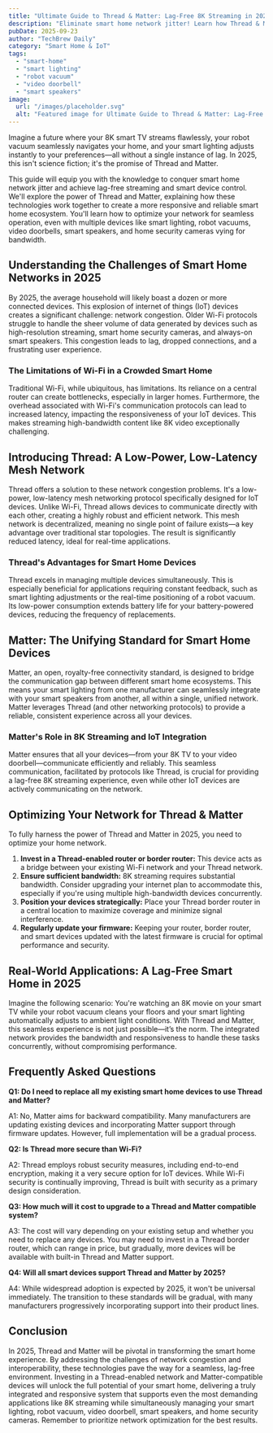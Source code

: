 ```yaml
---
title: "Ultimate Guide to Thread & Matter: Lag-Free 8K Streaming in 2025"
description: "Eliminate smart home network jitter! Learn how Thread & Matter protocols ensure smooth 8K streaming & seamless IoT device control (smart lighting, robot vacuum, video doorbell) in 2025.  Read our expert guide now!"
pubDate: 2025-09-23
author: "TechBrew Daily"
category: "Smart Home & IoT"
tags:
  - "smart-home"
  - "smart lighting"
  - "robot vacuum"
  - "video doorbell"
  - "smart speakers"
image:
  url: "/images/placeholder.svg"
  alt: "Featured image for Ultimate Guide to Thread & Matter: Lag-Free 8K Streaming in 2025"
---
```


Imagine a future where your 8K smart TV streams flawlessly, your robot vacuum seamlessly navigates your home, and your smart lighting adjusts instantly to your preferences—all without a single instance of lag.  In 2025, this isn't science fiction; it's the promise of Thread and Matter.

This guide will equip you with the knowledge to conquer smart home network jitter and achieve lag-free streaming and smart device control. We'll explore the power of Thread and Matter, explaining how these technologies work together to create a more responsive and reliable smart home ecosystem.  You'll learn how to optimize your network for seamless operation, even with multiple devices like smart lighting, robot vacuums, video doorbells, smart speakers, and home security cameras vying for bandwidth.

## Understanding the Challenges of Smart Home Networks in 2025

By 2025, the average household will likely boast a dozen or more connected devices. This explosion of internet of things (IoT) devices creates a significant challenge: network congestion.  Older Wi-Fi protocols struggle to handle the sheer volume of data generated by devices such as high-resolution streaming, smart home security cameras, and always-on smart speakers. This congestion leads to lag, dropped connections, and a frustrating user experience.

### The Limitations of Wi-Fi in a Crowded Smart Home

Traditional Wi-Fi, while ubiquitous, has limitations. Its reliance on a central router can create bottlenecks, especially in larger homes.  Furthermore, the overhead associated with Wi-Fi's communication protocols can lead to increased latency, impacting the responsiveness of your IoT devices.  This makes streaming high-bandwidth content like 8K video exceptionally challenging.

## Introducing Thread: A Low-Power, Low-Latency Mesh Network

Thread offers a solution to these network congestion problems. It's a low-power, low-latency mesh networking protocol specifically designed for IoT devices.  Unlike Wi-Fi, Thread allows devices to communicate directly with each other, creating a highly robust and efficient network.  This mesh network is decentralized, meaning no single point of failure exists—a key advantage over traditional star topologies.  The result is significantly reduced latency, ideal for real-time applications.

### Thread's Advantages for Smart Home Devices

Thread excels in managing multiple devices simultaneously. This is especially beneficial for applications requiring constant feedback, such as smart lighting adjustments or the real-time positioning of a robot vacuum.  Its low-power consumption extends battery life for your battery-powered devices, reducing the frequency of replacements.

## Matter: The Unifying Standard for Smart Home Devices

Matter, an open, royalty-free connectivity standard, is designed to bridge the communication gap between different smart home ecosystems.  This means your smart lighting from one manufacturer can seamlessly integrate with your smart speakers from another, all within a single, unified network.  Matter leverages Thread (and other networking protocols) to provide a reliable, consistent experience across all your devices.

###  Matter's Role in 8K Streaming and IoT Integration

Matter ensures that all your devices—from your 8K TV to your video doorbell—communicate efficiently and reliably.  This seamless communication, facilitated by protocols like Thread, is crucial for providing a lag-free 8K streaming experience, even while other IoT devices are actively communicating on the network.

## Optimizing Your Network for Thread & Matter

To fully harness the power of Thread and Matter in 2025, you need to optimize your home network.

1. **Invest in a Thread-enabled router or border router:** This device acts as a bridge between your existing Wi-Fi network and your Thread network.
2. **Ensure sufficient bandwidth:**  8K streaming requires substantial bandwidth.  Consider upgrading your internet plan to accommodate this, especially if you're using multiple high-bandwidth devices concurrently.
3. **Position your devices strategically:**  Place your Thread border router in a central location to maximize coverage and minimize signal interference.
4. **Regularly update your firmware:** Keeping your router, border router, and smart devices updated with the latest firmware is crucial for optimal performance and security.

## Real-World Applications: A Lag-Free Smart Home in 2025

Imagine the following scenario: You're watching an 8K movie on your smart TV while your robot vacuum cleans your floors and your smart lighting automatically adjusts to ambient light conditions.  With Thread and Matter, this seamless experience is not just possible—it’s the norm.  The integrated network provides the bandwidth and responsiveness to handle these tasks concurrently, without compromising performance.

## Frequently Asked Questions

**Q1:  Do I need to replace all my existing smart home devices to use Thread and Matter?**

A1: No, Matter aims for backward compatibility.  Many manufacturers are updating existing devices and incorporating Matter support through firmware updates.  However, full implementation will be a gradual process.

**Q2:  Is Thread more secure than Wi-Fi?**

A2: Thread employs robust security measures, including end-to-end encryption, making it a very secure option for IoT devices.  While Wi-Fi security is continually improving, Thread is built with security as a primary design consideration.

**Q3:  How much will it cost to upgrade to a Thread and Matter compatible system?**

A3: The cost will vary depending on your existing setup and whether you need to replace any devices.  You may need to invest in a Thread border router, which can range in price,  but gradually, more devices will be available with built-in Thread and Matter support.

**Q4: Will all smart devices support Thread and Matter by 2025?**

A4: While widespread adoption is expected by 2025, it won't be universal immediately.  The transition to these standards will be gradual, with many manufacturers progressively incorporating support into their product lines.


## Conclusion

In 2025, Thread and Matter will be pivotal in transforming the smart home experience.  By addressing the challenges of network congestion and interoperability, these technologies pave the way for a seamless, lag-free environment.  Investing in a Thread-enabled network and Matter-compatible devices will unlock the full potential of your smart home, delivering a truly integrated and responsive system that supports even the most demanding applications like 8K streaming while simultaneously managing your smart lighting, robot vacuum, video doorbell, smart speakers, and home security cameras. Remember to prioritize network optimization for the best results.